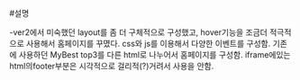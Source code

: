 #설명

-ver2에서 미숙했던 layout를 좀 더 구체적으로 구성했고, hover기능을 조금더 적극적으로 사용해서 홈페이지를 꾸몄다.
css와 js를 이용해서 다양한 이벤트를 구성함.
기존에 사용하던 MyBest top3를 다른 html로 나누어서 홈페이지를 구성함.
iframe에있는 html의footer부분은 시각적으로 걸리적(?)거려서 사용을 안함.
